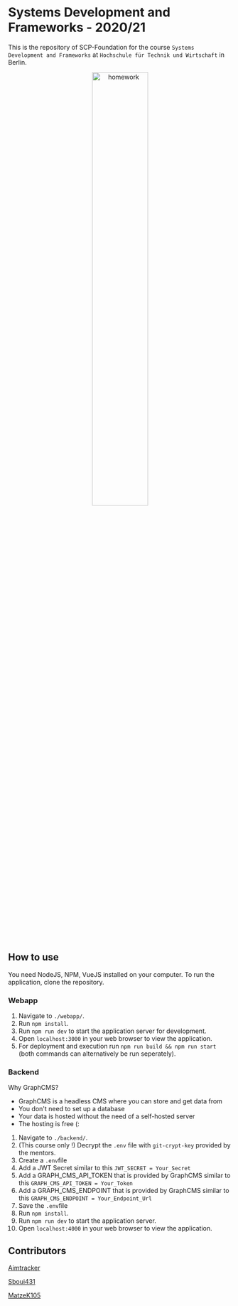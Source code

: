 # Systems Development and Frameworks - 2020/21

This is the repository of SCP-Foundation for the course `Systems Development and Frameworks`
at `Hochschule für Technik und Wirtschaft` in Berlin.

<p align="center">
  <img src="https://bloody-disgusting.com/wp-content/uploads/2019/11/SCP-Ccard-Wiki-01-e1573928853815.png" alt="homework" width="50%">
<p>

## How to use

You need NodeJS, NPM, VueJS installed on your computer. To run the application, clone the repository.

### Webapp

1. Navigate to `./webapp/`.
2. Run `npm install`.
3. Run `npm run dev` to start the application server for development.
4. Open `localhost:3000` in your web browser to view the application.
5. For deployment and execution run `npm run build && npm run start` (both commands can alternatively be run seperately).

### Backend

Why GraphCMS?
 - GraphCMS is a headless CMS where you can store and get data from
 - You don't need to set up a database
 - Your data is hosted without the need of a self-hosted server
 - The hosting is free (:

1. Navigate to `./backend/`.
2. (This course only !) Decrypt the `.env` file with `git-crypt-key` provided by the mentors.
3. Create a `.env`file
4. Add a JWT Secret similar to this `JWT_SECRET = Your_Secret`
5. Add a GRAPH_CMS_API_TOKEN that is provided by GraphCMS similar to this `GRAPH_CMS_API_TOKEN = Your_Token`
6. Add a GRAPH_CMS_ENDPOINT that is provided by GraphCMS similar to this `GRAPH_CMS_ENDPOINT = Your_Endpoint_Url`
7. Save the `.env`file
8. Run `npm install`.
9. Run `npm run dev` to start the application server.
10. Open `localhost:4000` in your web browser to view the application.

## Contributors

[Aimtracker](https://github.com/Aimtracker)

[Sboui431](https://github.com/Sboui431)

[MatzeK105](https://github.com/MatzeK105)

